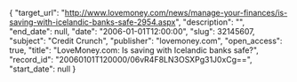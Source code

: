 {
  "target_url": "http://www.lovemoney.com/news/manage-your-finances/is-saving-with-icelandic-banks-safe-2954.aspx", 
  "description": "", 
  "end_date": null, 
  "date": "2006-01-01T12:00:00", 
  "slug": 32145607, 
  "subject": "Credit Crunch", 
  "publisher": "lovemoney.com", 
  "open_access": true, 
  "title": "LoveMoney.com: Is saving with Icelandic banks safe?", 
  "record_id": "20060101T120000/06vR4F8LN3OSXPg31J0xCg==", 
  "start_date": null
}

